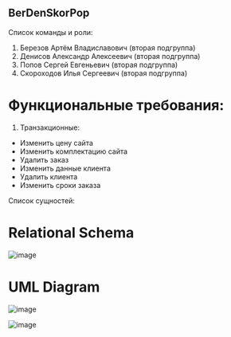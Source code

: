 ## BerDenSkorPop
Список команды и роли:
1. Березов Артём Владиславович (вторая подгруппа)
2. Денисов Александр Алексеевич (вторая подгруппа)
3. Попов Сергей Евгеньевич (вторая подгруппа)
4. Скороходов Илья Сергеевич (вторая подгруппа)
 
# Функциональные требования:
1.	Транзакционные:
* Изменить цену сайта
* Изменить комплектацию сайта
* Удалить заказ
* Изменить данные клиента
* Удалить клиента
* Изменить сроки заказа

 Список сущностей:
 
 
# Relational Schema
![image](https://user-images.githubusercontent.com/64580259/109867128-31007c80-7c77-11eb-9243-56e5d5f52dc2.png)
# UML Diagram
![image](https://user-images.githubusercontent.com/64580259/109868699-044d6480-7c79-11eb-9c52-5b18dc85f265.png)

![image](https://user-images.githubusercontent.com/64580259/109868883-41b1f200-7c79-11eb-9592-a863c33690fc.png)



